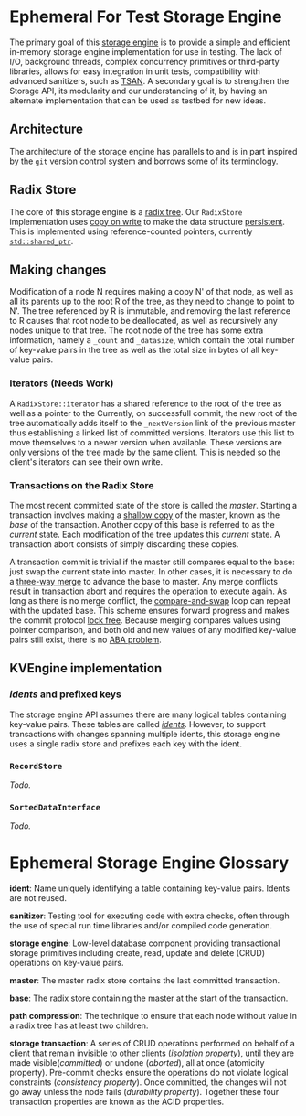 # Ephemeral For Test Storage Engine

The primary goal of this [storage engine](#ephemeral-storage-engine-glossary) is to provide a simple and efficient in-memory storage engine implementation for use in testing. The lack of I/O, background threads, complex concurrency primitives or third-party libraries, allows for easy integration in unit tests, compatibility with advanced sanitizers, such as [TSAN](https://clang.llvm.org/docs/ThreadSanitizer.html).
A secondary goal is to strengthen the Storage API, its modularity and our understanding of it, by having an alternate implementation that can be used as testbed for new ideas.

## Architecture

The architecture of the storage engine has parallels to and is in part inspired by the `git` version control system and borrows some of its terminology.

## Radix Store

The core of this storage engine is a [radix tree](https://en.wikipedia.org/wiki/Radix_tree). Our `RadixStore` implementation uses [copy on write](https://en.wikipedia.org/wiki/Copy-on-write) to make the data structure [persistent](https://en.wikipedia.org/wiki/Persistent_data_structure). This is implemented using reference-counted pointers, currently [`std::shared_ptr`](https://en.cppreference.com/w/cpp/memory/shared_ptr). 

## Making changes

Modification of a node N requires making a copy N' of that node, as well as all its parents up to the root R of the tree, as they need to change to point to N'. The tree referenced by R is immutable, and removing the last reference to R causes that root node to be deallocated, as well as recursively any nodes unique to that tree. The root node of the tree has some extra information, namely a `_count` and `_datasize`, which contain the total number of key-value pairs in the tree as well as the total size in bytes of all key-value pairs.

### Iterators (Needs Work)

A `RadixStore::iterator` has a shared reference to the root of the tree as well as a pointer to the
Currently, on successfull commit, the new root of the tree automatically adds itself to the `_nextVersion` link of the previous master thus establishing a linked list of committed versions. Iterators use this list to move themselves to a newer version when available. These versions are only versions of the tree made by the same client. This is needed so the client's iterators can see their own write.

### Transactions on the Radix Store

The most recent committed state of the store is called the _master_. Starting a transaction involves making a [shallow copy](https://en.wikipedia.org/wiki/Object_copying#Shallow_copy) of the master, known as the _base_ of the transaction. Another copy of this base is referred to as the _current_ state. Each modification of the tree updates this _current_ state. A transaction abort consists of simply discarding these copies.

A transaction commit is trivial if the master still compares equal to the base: just swap the current state into master. In other cases, it is necessary to do a [three-way merge](https://en.wikipedia.org/wiki/Merge_(version_control)#Three-way_merge) to advance the base to master. Any merge conflicts result in transaction abort and requires the operation to execute again. As long as there is no merge conflict, the [compare-and-swap](https://en.wikipedia.org/wiki/Compare-and-swap) loop can repeat with the updated base. This scheme ensures forward progress and makes the commit protocol [lock free](https://en.wikipedia.org/wiki/Non-blocking_algorithm#Lock-freedom). Because merging compares values using pointer comparison, and both old and new values of any modified key-value pairs still exist, there is no [ABA problem](https://en.wikipedia.org/wiki/Compare-and-swap#ABA_problem).

## KVEngine implementation

### _idents_ and prefixed keys

The storage engine API assumes there are many logical tables containing key-value pairs. These tables are called [_idents_](#ephemeral-storage-engine-glossary). However, to support transactions with changes spanning multiple idents, this storage engine uses a single radix store and prefixes each key with the ident.

### `RecordStore`
_Todo._

### `SortedDataInterface`
_Todo._

# Ephemeral Storage Engine Glossary

**ident**: Name uniquely identifying a table containing key-value pairs. Idents are not reused.

**sanitizer**: Testing tool for executing code with extra checks, often through the use of special run time libraries and/or compiled code generation.

**storage engine**: Low-level database component providing transactional storage primitives including create, read, update and delete (CRUD) operations on key-value pairs.

**master**: The master radix store contains the last committed transaction.

**base**: The radix store containing the master at the start of the transaction.

**path compression**: The technique to ensure that each node without value in a radix tree has at least two children.

**storage transaction**: A series of CRUD operations performed on behalf of a client that remain invisible to other clients (_isolation property_), until they are made visible(_committed_) or undone (_aborted_), all at once (atomicity property).  Pre-commit checks ensure the operations do not violate logical constraints (_consistency property_). Once committed, the changes will not go away unless the node fails (_durability property_). Together these four transaction properties are known as the ACID properties.